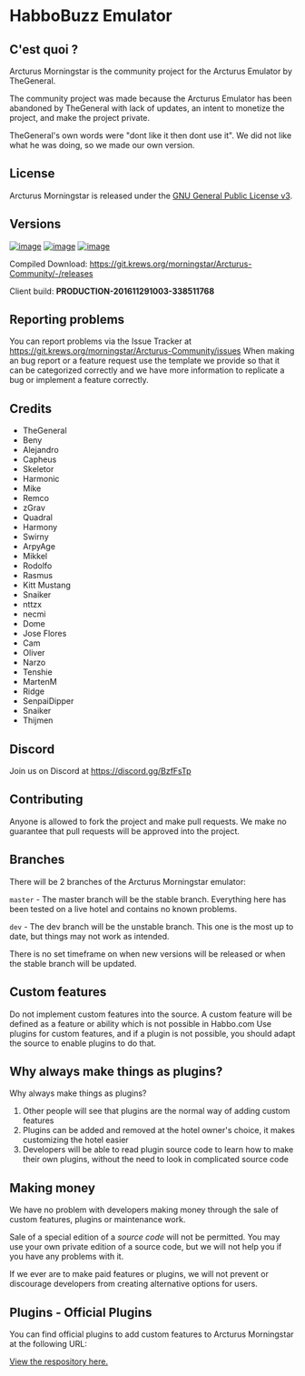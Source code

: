 # HabboBuzz Emulator #

## C'est quoi ? ##
Arcturus Morningstar is the community project for the Arcturus Emulator by TheGeneral.

The community project was made because the Arcturus Emulator has been abandoned by TheGeneral with lack of updates, an intent to monetize the project, and make the project private.

TheGeneral's own words were "dont like it then dont use it". We did not like what he was doing, so we made our own version.

## License ##
Arcturus Morningstar is released under the [GNU General Public License v3](https://www.gnu.org/licenses/gpl-3.0.txt).

## Versions ##
[![image](https://img.shields.io/badge/VERSION-3.0.0-success.svg?style=for-the-badge&logo=appveyor)](#)
[![image](https://img.shields.io/badge/STATUS-STABLE-blue.svg?style=for-the-badge&logo=appveyor)](#)
[![image](https://img.shields.io/discord/557240155040251905?style=for-the-badge&logo=discord&color=7289DA&label=DISCORD&logoColor=fff)](https://discord.gg/BzfFsTp)

Compiled Download: https://git.krews.org/morningstar/Arcturus-Community/-/releases

Client build: **PRODUCTION-201611291003-338511768**

## Reporting problems ##
You can report problems via the Issue Tracker at https://git.krews.org/morningstar/Arcturus-Community/issues
When making an bug report or a feature request use the template we provide so that it can be categorized correctly and we have more information to replicate a bug or implement a feature correctly.

## Credits ##
- TheGeneral
- Beny
- Alejandro
- Capheus
- Skeletor
- Harmonic
- Mike
- Remco
- zGrav
- Quadral
- Harmony
- Swirny
- ArpyAge
- Mikkel
- Rodolfo
- Rasmus
- Kitt Mustang
- Snaiker
- nttzx
- necmi
- Dome
- Jose Flores
- Cam
- Oliver
- Narzo
- Tenshie
- MartenM
- Ridge
- SenpaiDipper
- Snaiker
- Thijmen


## Discord ##
Join us on Discord at https://discord.gg/BzfFsTp

## Contributing ##
Anyone is allowed to fork the project and make pull requests. We make no guarantee that pull requests will be approved into the project.

## Branches ##
There will be 2 branches of the Arcturus Morningstar emulator:

`master` - The master branch will be the stable branch. Everything here has been tested on a live hotel and contains no known problems.

`dev` - The dev branch will be the unstable branch. This one is the most up to date, but things may not work as intended.

There is no set timeframe on when new versions will be released or when the stable branch will be updated.

## Custom features ##
Do not implement custom features into the source.
A custom feature will be defined as a feature or ability which is not possible in Habbo.com
Use plugins for custom features, and if a plugin is not possible, you should adapt the source to enable plugins to do that.

## Why always make things as plugins? ##
Why always make things as plugins?
1. Other people will see that plugins are the normal way of adding custom features
2. Plugins can be added and removed at the hotel owner's choice, it makes customizing the hotel easier
3. Developers will be able to read plugin source code to learn how to make their own plugins, without the need to look in complicated source code

## Making money ##
We have no problem with developers making money through the sale of custom features, plugins or maintenance work.

Sale of a special edition of a *source code* will not be permitted. You may use your own private edition of a source code, but we will not help you if you have any problems with it.

If we ever are to make paid features or plugins, we will not prevent or discourage developers from creating alternative options for users.


## Plugins - Official Plugins ##
You can find official plugins to add custom features to Arcturus Morningstar at the following URL: 

[View the respository here.](https://git.krews.org/official-plugins)


